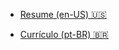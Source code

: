 - [Resume (en-US) 🇺🇸](https://flpdorea.github.io/resume/resume-en.pdf)

- [Currículo (pt-BR) 🇧🇷](https://flpdorea.github.io/resume/resume-pt.pdf)
